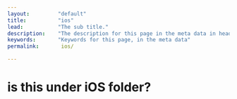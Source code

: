 ```yaml
---
layout:         "default"
title:          "ios"
lead:           "The sub title."
description:    "The description for this page in the meta data in header."
keywords:       "Keywords for this page, in the meta data"
permalink:       ios/

---
```

# is this under iOS folder?
